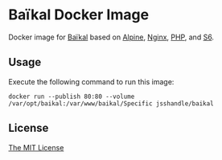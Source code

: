 # Baïkal Docker Image

Docker image for [Baïkal][1] based on [Alpine][2], [Nginx][3], [PHP][4], and [S6][5].

## Usage

Execute the following command to run this image:

```shell
docker run --publish 80:80 --volume /var/opt/baikal:/var/www/baikal/Specific jsshandle/baikal
```

## License

[The MIT License](LICENSE)

[1]: http://sabre.io/baikal/
[2]: https://github.com/gliderlabs/docker-alpine
[3]: https://www.nginx.com/
[4]: http://php.net/
[5]: http://skarnet.org/software/s6/
